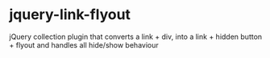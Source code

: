 # jquery-link-flyout
jQuery collection plugin that converts a link + div, into a link + hidden button + flyout and handles all hide/show behaviour
